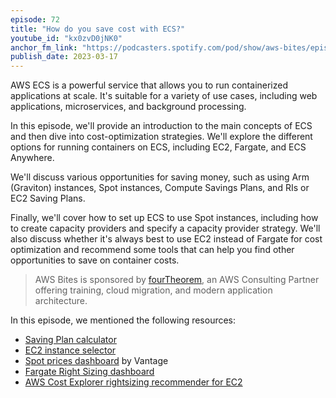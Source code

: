 ```yaml
---
episode: 72
title: "How do you save cost with ECS?"
youtube_id: "kx0zvD0jNK0"
anchor_fm_link: "https://podcasters.spotify.com/pod/show/aws-bites/episodes/72--How-do-you-save-cost-with-ECS-e20c3q3"
publish_date: 2023-03-17
---
```


AWS ECS is a powerful service that allows you to run containerized applications at scale. It's suitable for a variety of use cases, including web applications, microservices, and background processing.

In this episode, we'll provide an introduction to the main concepts of ECS and then dive into cost-optimization strategies. We'll explore the different options for running containers on ECS, including EC2, Fargate, and ECS Anywhere.

We'll discuss various opportunities for saving money, such as using Arm (Graviton) instances, Spot instances, Compute Savings Plans, and RIs or EC2 Saving Plans.

Finally, we'll cover how to set up ECS to use Spot instances, including how to create capacity providers and specify a capacity provider strategy. We'll also discuss whether it's always best to use EC2 instead of Fargate for cost optimization and recommend some tools that can help you find other opportunities to save on container costs.


> AWS Bites is sponsored by [fourTheorem](https://fourtheorem.com/), an AWS Consulting Partner offering training, cloud migration, and modern application architecture.


In this episode, we mentioned the following resources:

- [Saving Plan calculator](https://aws.amazon.com/savingsplans/compute-pricing/)
- [EC2 instance selector](https://github.com/aws/amazon-ec2-instance-selector)
- [Spot prices dashboard](https://instances.vantage.sh/) by Vantage
- [Fargate Right Sizing dashboard](https://github.com/mreferre/container-insights-custom-dashboards/tree/master/fargate-right-sizing)
- [AWS Cost Explorer rightsizing recommender for EC2]( https://docs.aws.amazon.com/cost-management/latest/userguide/ce-rightsizing.html)
